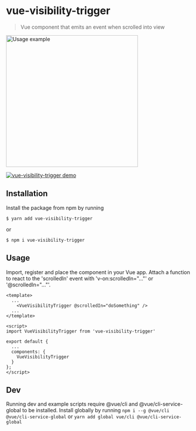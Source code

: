 # vue-visibility-trigger

> Vue component that emits an event when scrolled into view

<img src="https://user-images.githubusercontent.com/38357771/63648086-63730600-c6df-11e9-95b2-69cc978e0f2e.gif" alt="Usage example" width="360"/>

[![vue-visibility-trigger demo](https://codesandbox.io/static/img/play-codesandbox.svg)](https://codesandbox.io/s/qkyolorn6w?module=%2Fsrc%2FApp.vue)

## Installation

Install the package from npm by running

```
$ yarn add vue-visibility-trigger
```

or

```
$ npm i vue-visibility-trigger
```

## Usage

Import, register and place the component in your Vue app. Attach a function to react to the 'scrolledIn' event with 'v-on:scrolledIn="..."' or '@scrolledIn="..."'.

```
<template>
  ...
    <VueVisibilityTrigger @scrolledIn="doSomething" />
  ...
</template>

<script>
import VueVisibilityTrigger from 'vue-visibility-trigger'

export default {
  ...
  components: {
    VueVisibilityTrigger
  }
};
</script>
```

## Dev

Running dev and example scripts require @vue/cli and @vue/cli-service-global to be installed. Install globally by running `npm i --g @vue/cli @vue/cli-service-global` or `yarn add global vue/cli @vue/cli-service-global`
